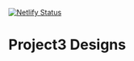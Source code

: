 [![Netlify Status](https://api.netlify.com/api/v1/badges/f19cecc0-892c-40e2-8288-dda717d43d45/deploy-status)](https://app.netlify.com/sites/jocular-khapse-e36a78/deploys)

# Project3 Designs
